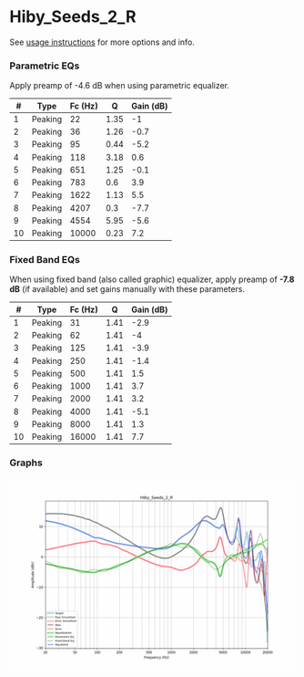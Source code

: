 # Hiby_Seeds_2_R
See [usage instructions](https://github.com/jaakkopasanen/AutoEq#usage) for more options and info.

### Parametric EQs
Apply preamp of -4.6 dB when using parametric equalizer.

|   # | Type    |   Fc (Hz) |    Q |   Gain (dB) |
|-----|---------|-----------|------|-------------|
|   1 | Peaking |        22 | 1.35 |        -1   |
|   2 | Peaking |        36 | 1.26 |        -0.7 |
|   3 | Peaking |        95 | 0.44 |        -5.2 |
|   4 | Peaking |       118 | 3.18 |         0.6 |
|   5 | Peaking |       651 | 1.25 |        -0.1 |
|   6 | Peaking |       783 | 0.6  |         3.9 |
|   7 | Peaking |      1622 | 1.13 |         5.5 |
|   8 | Peaking |      4207 | 0.3  |        -7.7 |
|   9 | Peaking |      4554 | 5.95 |        -5.6 |
|  10 | Peaking |     10000 | 0.23 |         7.2 |

### Fixed Band EQs
When using fixed band (also called graphic) equalizer, apply preamp of **-7.8 dB** (if available) and set gains manually with these parameters.

|   # | Type    |   Fc (Hz) |    Q |   Gain (dB) |
|-----|---------|-----------|------|-------------|
|   1 | Peaking |        31 | 1.41 |        -2.9 |
|   2 | Peaking |        62 | 1.41 |        -4   |
|   3 | Peaking |       125 | 1.41 |        -3.9 |
|   4 | Peaking |       250 | 1.41 |        -1.4 |
|   5 | Peaking |       500 | 1.41 |         1.5 |
|   6 | Peaking |      1000 | 1.41 |         3.7 |
|   7 | Peaking |      2000 | 1.41 |         3.2 |
|   8 | Peaking |      4000 | 1.41 |        -5.1 |
|   9 | Peaking |      8000 | 1.41 |         1.3 |
|  10 | Peaking |     16000 | 1.41 |         7.7 |

### Graphs
![](./Hiby_Seeds_2_R.png)
